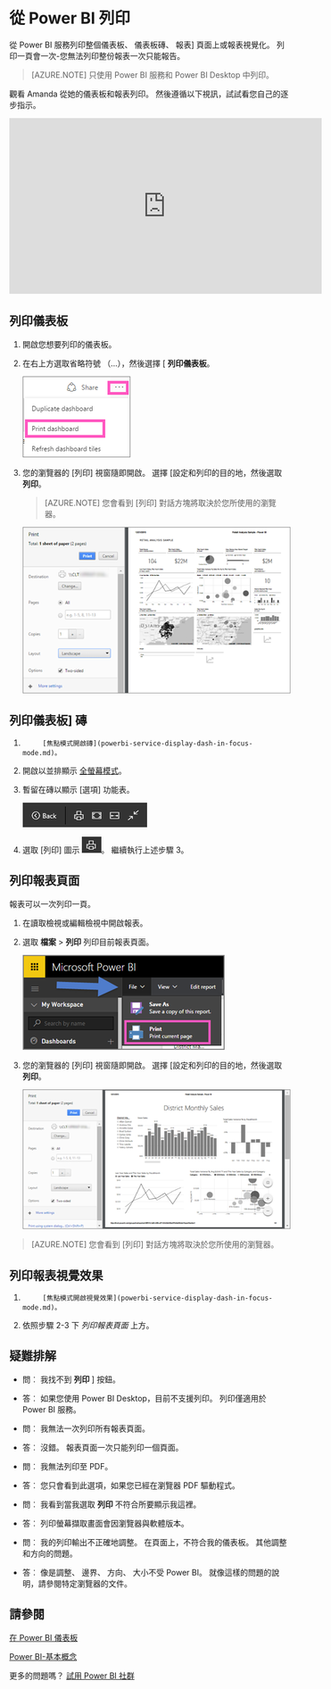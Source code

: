 <properties
   pageTitle="列印儀表板、 列印儀表板的檔案、 列印報表頁面"
   description="列印 Power BI 儀表板、 磚或報表頁面。"
   services="powerbi"
   documentationCenter=""
   authors="mihart"
   manager="mblythe"
   backup=""
   editor=""
   tags=""
   featuredVideoId="jtlLGRKBvXY"
   qualityFocus="monitoring"
   qualityDate=""/>

<tags
   ms.service="powerbi"
   ms.devlang="NA"
   ms.topic="article"
   ms.tgt_pltfrm="NA"
   ms.workload="powerbi"
   ms.date="08/25/2016"
   ms.author="mihart"/>

# 從 Power BI 列印

從 Power BI 服務列印整個儀表板、 儀表板磚、 報表] 頁面上或報表視覺化。 列印一頁會一次-您無法列印整份報表一次只能報告。

>[AZURE.NOTE] 只使用 Power BI 服務和 Power BI Desktop 中列印。

觀看 Amanda 從她的儀表板和報表列印。 然後遵循以下視訊，試試看您自己的逐步指示。

<iframe width="560" height="315" src="https://www.youtube.com/embed/jtlLGRKBvXY" frameborder="0" allowfullscreen></iframe>

## 列印儀表板

1. 開啟您想要列印的儀表板。

2. 在右上方選取省略符號 （...），然後選擇 [ **列印儀表板**。

    ![](media/powerbi-service-print/pbi_print_dash_ellipses.png)

3. 您的瀏覽器的 [列印] 視窗隨即開啟。 選擇 [設定和列印的目的地，然後選取 **列印**。

    > [AZURE.NOTE] 您會看到 [列印] 對話方塊將取決於您所使用的瀏覽器。

    ![](media/powerbi-service-print/pbi_print_dash_new2.png)


## 列印儀表板] 磚

1. 
            [焦點模式開啟磚](powerbi-service-display-dash-in-focus-mode.md)。

2. 開啟以並排顯示 [全螢幕模式](powerbi-service-display-tile-in-full-screen-mode.md)。

2. 暫留在磚以顯示 [選項] 功能表。

    ![](media/powerbi-service-print/menu-options-new.png)

3. 選取 [列印] 圖示  ![](media/powerbi-service-print/print-icon.png)。 繼續執行上述步驟 3。

## 列印報表頁面

報表可以一次列印一頁。

1. 在讀取檢視或編輯檢視中開啟報表。

2. 選取 **檔案** > **列印** 列印目前報表頁面。

    ![](media/powerbi-service-print/pbi_print_report_file.png)

2. 您的瀏覽器的 [列印] 視窗隨即開啟。 選擇 [設定和列印的目的地，然後選取 **列印**。

    ![](media/powerbi-service-print/pbi_print_report_new.png)

  > [AZURE.NOTE] 您會看到 [列印] 對話方塊將取決於您所使用的瀏覽器。

## 列印報表視覺效果

1. 
            [焦點模式開啟視覺效果](powerbi-service-display-dash-in-focus-mode.md)。

2. 依照步驟 2-3 下 *列印報表頁面* 上方。

##  疑難排解

*   問︰ 我找不到 **列印** ] 按鈕。
*   答︰ 如果您使用 Power BI Desktop，目前不支援列印。  列印僅適用於 Power BI 服務。


*   問︰ 我無法一次列印所有報表頁面。
*   答︰ 沒錯。 報表頁面一次只能列印一個頁面。


*   問︰ 我無法列印至 PDF。
*   答︰ 您只會看到此選項，如果您已經在瀏覽器 PDF 驅動程式。    


*   問︰ 我看到當我選取 **列印** 不符合所要顯示我這裡。
*   答︰ 列印螢幕擷取畫面會因瀏覽器與軟體版本。


*   問︰ 我的列印輸出不正確地調整。  在頁面上，不符合我的儀表板。 其他調整和方向的問題。
*   答︰ 像是調整、 邊界、 方向、 大小不受 Power BI。 就像這樣的問題的說明，請參閱特定瀏覽器的文件。      

## 請參閱

[在 Power BI 儀表板](powerbi-service-dashboards.md)

[Power BI-基本概念](powerbi-service-basic-concepts.md)

更多的問題嗎？ [試用 Power BI 社群](http://community.powerbi.com/)

